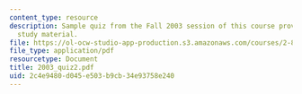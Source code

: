 ```yaml
---
content_type: resource
description: Sample quiz from the Fall 2003 session of this course provided as supplementary
  study material.
file: https://ol-ocw-studio-app-production.s3.amazonaws.com/courses/2-800-tribology-fall-2004/2c4e9480d045e503b9cb34e93758e240_2003_quiz2.pdf
file_type: application/pdf
resourcetype: Document
title: 2003_quiz2.pdf
uid: 2c4e9480-d045-e503-b9cb-34e93758e240
---
```


